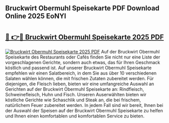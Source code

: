 ## Bruckwirt Obermuhl Speisekarte PDF Download Online 2025 EoNYI

# <h2><a href="http://gc7z3u.nevu.top/?p=Bruckwirt+Obermuhl+Speisekarte">🔗 👉🔴 Bruckwirt Obermuhl Speisekarte 2025 PDF</a></h2>

[![Bruckwirt Obermuhl Speisekarte 2025 PDF](https://i.imgur.com/dBaPXMq.png)](http://gc7z3u.nevu.top/?p=Bruckwirt+Obermuhl+Speisekarte)
Auf der Bruckwirt Obermuhl Speisekarte des Restaurants oder Cafés finden Sie nicht nur eine Liste der vorgeschlagenen Gerichte, sondern auch etwas, das für Ihren Geschmack köstlich und passend ist. Auf unserer Bruckwirt Obermuhl Speisekarte empfehlen wir einen Salatbereich, in dem Sie aus über 10 verschiedenen Salaten wählen können, die mit frischen Zutaten zubereitet werden. Für diejenigen, die Fleisch lieben, bieten wir eine umfangreiche Auswahl an Gerichten auf der Bruckwirt Obermuhl Speisekarte an: Rindfleisch, Schweinefleisch, Huhn und Fisch. Unseren Auserwählten bieten wir köstliche Gerichte wie Schaschlik und Steak an, die bei frischem, natürlichem Feuer zubereitet werden. In jedem Fall sind wir bereit, Ihnen bei der Auswahl der Speisen auf der Bruckwirt Obermuhl Speisekarte zu helfen und Ihnen einen komfortablen und komfortablen Service zu bieten.
